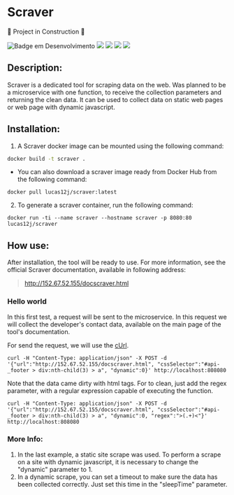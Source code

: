 # Scraver

:construction:  Project in Construction  :construction:

![Badge em Desenvolvimento](http://img.shields.io/static/v1?label=STATUS&message=Alpha%20Version&color=GREEN&style=for-the-badge) 
<img src="https://img.shields.io/badge/Python-3776AB?style=for-the-badge&logo=python&logoColor=white"/>
<img src="https://img.shields.io/badge/Docker-3776AB?style=for-the-badge&logo=docker&logoColor=white"/>
<img src="https://img.shields.io/badge/Selenium-3776AB?style=for-the-badge&logo=selenium&logoColor=white"/>
<img src="https://img.shields.io/badge/Firefox-3776AB?style=for-the-badge&logo=firefox&logoColor=white"/>

## Description:

Scraver is a dedicated tool for scraping data on the web. Was planned to be a microservice with one function, to receive the collection parameters and returning the clean data. It can be used to collect data on static web pages or web page with dynamic javascript.

## Installation:

1. A Scraver docker image can be mounted using the following command:

```bash
docker build -t scraver .
```
   - You can also download a scraver image ready from Docker Hub from the following command:

```
docker pull lucas12j/scraver:latest
```

2. To generate a scraver container, run the following command:

```
docker run -ti --name scraver --hostname scraver -p 8080:80 lucas12j/scraver
```

## How use:

After installation, the tool will be ready to use. For more information, see the official Scraver documentation, available in following address:
> http://152.67.52.155/docscraver.html

### Hello world

In this first test, a request will be sent to the microservice. In this request we will collect the developer's contact data, available on the main page of the tool's documentation. 

For send the request, we will use the [cUrl](https://curl.se/).

``` cUrl
curl -H "Content-Type: application/json" -X POST -d '{"url":"http://152.67.52.155/docscraver.html", "cssSelector":"#api-_footer > div:nth-child(3) > a", "dynamic":0}' http://localhost:808080
```
Note that the data came dirty with html tags. For to clean, just add the regex parameter, with a regular expression capable of executing the function.

``` cUrl
curl -H "Content-Type: application/json" -X POST -d '{"url":"http://152.67.52.155/docscraver.html", "cssSelector":"#api-_footer > div:nth-child(3) > a", "dynamic":0, "regex":">(.+)<"}' http://localhost:808080
```

### More Info:

1. In the last example, a static site scrape was used. To perform a scrape on a site with dynamic javascript, it is necessary to change the "dynamic" parameter to 1.
2. In a dynamic scrape, you can set a timeout to make sure the data has been collected correctly. Just set this time in the "sleepTime" parameter.
